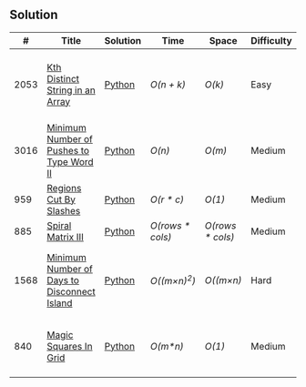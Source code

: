 ## Solution
|  #  | Title           |  Solution       |  Time           | Space           | Difficulty    | Tag          | Note| 
|-----|---------------- | --------------- | --------------- | --------------- | ------------- |--------------|-----|
2053 | [Kth Distinct String in an Array](https://leetcode.com/problems/kth-distinct-string-in-an-array/description/?envType=daily-question&envId=2024-08-05) | [Python](https://github.com/gs-py/Leetcode-Solution/blob/main/Easy/Kth%20Distinct%20String%20in%20an%20Array.py) | _O(n + k)_ | _O(k)_      | Easy        | variant of [Count Common Words With One Occurrence](https://leetcode.com/problems/count-common-words-with-one-occurrence/description/) ||
3016|[Minimum Number of Pushes to Type Word II](https://leetcode.com/problems/minimum-number-of-pushes-to-type-word-ii/?envType=daily-question&envId=2024-08-06)|[Python](https://github.com/gs-py/Leetcode-Solution/blob/26d365e029907c83c66a5b2429cc3cd6949dc3c3/Medium/Minimum%20Number%20of%20Pushes%20to%20Type%20Word%20II.py)|_O(n)_|_O(m)_|Medium| Variant of [Letter Combinations of a Phone Number](https://github.com/gs-py/Leetcode-Solution/blob/26d365e029907c83c66a5b2429cc3cd6949dc3c3/Medium/Minimum%20Number%20of%20Pushes%20to%20Type%20Word%20II.py)| |
959 | [Regions Cut By Slashes](https://leetcode.com/problems/regions-cut-by-slashes/description/?submissionId=1351177490)|[Python](https://github.com/gs-py/Leetcode-Solution/blob/main/Medium/Regions%20Cut%20By%20Slashes.py)| _O(r * c)_ | _O(1)_ | Medium| ||
885 | [Spiral Matrix III](https://leetcode.com/problems/spiral-matrix-iii/description/?envType=daily-question&envId=2024-08-08)|[Python](https://github.com/gs-py/Leetcode-Solution/blob/main/Medium/Spiral%20Matrix%20III.py) |_O(rows * cols)_|_O(rows * cols)_|Medium | Variant of [Spiral Matrix](https://leetcode.com/problems/spiral-matrix/description/)|
1568|[Minimum Number of Days to Disconnect Island](https://leetcode.com/problems/minimum-number-of-days-to-disconnect-island/description/)|[Python](https://github.com/gs-py/Leetcode-Solution/blob/main/Hard/Minimum%20Number%20of%20Days%20to%20Disconnect%20Island.py)|_O((m×n)<sup>2</sup>)_|_O((m×n)_| Hard |  Variant of [Disconnect Path in a Binary Matrix by at Most One Flip](https://leetcode.com/problems/disconnect-path-in-a-binary-matrix-by-at-most-one-flip/description/)|[leetcode solution ](https://leetcode.com/problems/minimum-number-of-days-to-disconnect-island/solutions/5622075/efficient-disconnection-leveraging-dfs-to-minimize-changes-in-binary-grids)|
840|[Magic Squares In Grid]()|[Python]()|_O(m*n)_| _O(1)_|Medium|Variant of [1895. Largest Magic Square](https://leetcode.com/problems/largest-magic-square/description/)|[leetcode solution ](https://leetcode.com/problems/magic-squares-in-grid/solutions/5622209/beats-96-o-m-n-python) 
